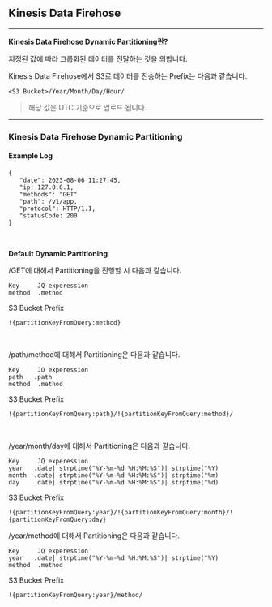 ## Kinesis Data Firehose
---
**Kinesis Data Firehose Dynamic Partitioning란?**

지정된 값에 따라 그룹화된 데이터를 전달하는 것을 의합니다.

Kinesis Data Firehose에서 S3로 데이터를 전송하는 Prefix는 다음과 같습니다.
```
<S3 Bucket>/Year/Month/Day/Hour/
```
> 해당 값은 UTC 기준으로 업로드 됩니다.

---
### Kinesis Data Firehose Dynamic Partitioning
#### Example Log
```
{
   "date": 2023-08-06 11:27:45,
   "ip: 127.0.0.1,
   "methods": "GET"
   "path": /v1/app,
   "protocol": HTTP/1.1,
   "statusCode: 200
}
```

<br>

**Default Dynamic Partitioning**

<S3 Bucket>/GET에 대해서 Partitioning을 진행할 시 다음과 같습니다.
```
Key     JQ experession
method  .method
```
S3 Bucket Prefix
```
!{partitionKeyFromQuery:method}
```

<br>

<S3 Bucket>/path/method에 대해서 Partitioning은 다음과 같습니다.
```
Key     JQ experession
path   .path
method  .method
```
S3 Bucket Prefix
```
!{partitionKeyFromQuery:path}/!{partitionKeyFromQuery:method}/
```

<br>

<S3 Bucket>/year/month/day에 대해서 Partitioning은 다음과 같습니다.
```
Key     JQ experession
year   .date| strptime("%Y-%m-%d %H:%M:%S")| strptime("%Y)
month  .date| strptime("%Y-%m-%d %H:%M:%S")| strptime("%m)
day    .date| strptime("%Y-%m-%d %H:%M:%S")| strptime("%d)
```
S3 Bucket Prefix
```
!{partitionKeyFromQuery:year}/!{partitionKeyFromQuery:month}/!{partitionKeyFromQuery:day}
```

<S3 Bucket>/year/method에 대해서 Partitioning은 다음과 같습니다.
```
Key     JQ experession
year   .date| strptime("%Y-%m-%d %H:%M:%S")| strptime("%Y)
method  .method
```
S3 Bucket Prefix
```
!{partitionKeyFromQuery:year}/method/
```